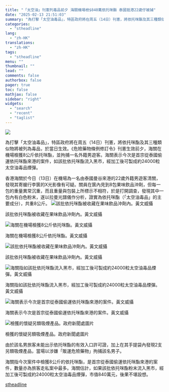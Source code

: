 ```yaml
---
title: "「太空油」刊憲列毒品前夕 海關機場檢$840萬依托咪酯 泰國抵港22歲仔被捕"
date: "2025-02-13 21:51:03"
summary: "為打擊「太空油毒品」，特區政府將在周五（14日）刊憲，將依托咪酯及其三種類似物..."
categories:
  - "stheadline"
lang:
  - "zh-HK"
translations:
  - "zh-HK"
tags:
  - "stheadline"
menu: ""
thumbnail: ""
lead: ""
comments: false
authorbox: false
pager: true
toc: false
mathjax: false
sidebar: "right"
widgets:
  - "search"
  - "recent"
  - "taglist"
---
```


![](https://image.stheadline.com/f/680p0/0x0/100/none/d2f7e473ed4c2aea6afc7849f24f0300/stheadline/inewsmedia/20250213/_2025021321464485520.jpg)






為打擊「太空油毒品」，特區政府將在周五（14日）刊憲，將依托咪酯及其三種類似物將被列為毒品，於當日生效。《危險藥物條例修訂令》刊憲生效前夕，海關在機場檢獲8公斤依托咪酯，並拘捕一名外籍男遊客。海關表示今次是首宗從泰國偷運依托咪酯來港的案件，如該批依托咪酯流入黑市，經加工後可製成約24000粒太空油毒品煙彈。

香港海關於今日（13日）在機場為一名由泰國曼谷來港的22歲外籍男遊客清關，發現其寄艙行李篋的X光影像有可疑。關員在篋內見到8包果味飲品沖劑，但每一包的重量異常沉重，而且重量與包裝上所標示不相符，於是打開調查，發現其中一包內有白色粉末，遂以拉曼光譜儀作分析，證實為依托咪酯（「太空油毒品」的主要成分），共重8公斤。
 ![該批依托咪酯被收藏在果味飲品沖劑內。黃文威攝](https://image.hkhl.hk/f/1024p0/0x0/100/none/7117bcc34c52a374faaa9fc761a829e1/2025-02/KakaoTalk_20250213_211244631.jpg)


該批依托咪酯被收藏在果味飲品沖劑內。黃文威攝



 ![海關在機場檢獲8公斤依托咪酯。黃文威攝](https://image.hkhl.hk/f/1024p0/0x0/100/none/fa37c5b5ad221b4f367cee70fa304f0e/2025-02/KakaoTalk_20250213_211240414.jpg)


海關在機場檢獲8公斤依托咪酯。黃文威攝



 ![該批依托咪酯被收藏在果味飲品沖劑內。黃文威攝](https://image.hkhl.hk/f/1024p0/0x0/100/none/09d5c1c550f2abca573dff3b63f810ff/2025-02/KakaoTalk_20250213_211238721.jpg)


該批依托咪酯被收藏在果味飲品沖劑內。黃文威攝



 ![海關指如該批依托咪酯流入黑市，經加工後可製成約24000粒太空油毒品煙彈。黃文威攝](https://image.hkhl.hk/f/1024p0/0x0/100/none/79de201539c863328deb2d7bb6aecbdb/2025-02/KakaoTalk_20250213_211233317.jpg)


海關指如該批依托咪酯流入黑市，經加工後可製成約24000粒太空油毒品煙彈。黃文威攝



 ![海關表示今次是首宗從泰國偷運依托咪酯來港的案件。黃文威攝](https://image.hkhl.hk/f/1024p0/0x0/100/none/7988a5832747a20bb5badb46e9a4f886/2025-02/KakaoTalk_20250213_211231560.jpg)


海關表示今次是首宗從泰國偷運依托咪酯來港的案件。黃文威攝



 ![檢獲的懷疑另類吸煙產品。政府新聞處圖片](https://image.hkhl.hk/f/1024p0/0x0/100/none/9bdb4fa17ea76f259da003fe8290fc93/2025-02/E2460ECD8BB74084A472EFA81A6A0C3B_O.jpg)


檢獲的懷疑另類吸煙產品。政府新聞處圖片




由於該名男旅客未能出示依托咪酯的有效入口許可證，加上在其手提袋內發現2支另類吸煙產品，當場以涉嫌「販運危險藥物」拘捕該名男子。

海關指今次案件中檢獲8公斤的依托咪酯，是首宗從泰國偷運依托咪酯來港的案件，數量亦為旅客走私案中最多。海關估計，如果該批依托咪酯粉末流入黑市，經加工後可製成約24000粒太空油毒品煙彈，市值840萬元，後果不堪設想。

[stheadline](https://std.stheadline.com/realtime/article/2052662/即時-港聞-太空油-刊憲列毒品前夕-海關機場檢-840萬依托咪酯-泰國抵港22歲仔被捕)
